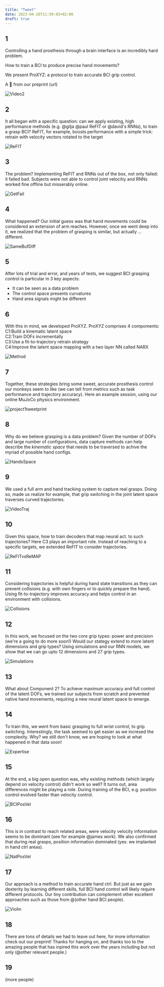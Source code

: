 ```yaml
---
title: "Tweet"
date: 2023-04-26T11:59:03+02:00
draft: true
---
```


## 1
Controlling a hand prosthesis through a brain interface is an incredibly hard problem.

How to train a BCI to produce precise hand movements? 

We present ProXYZ: a protocol to train accurate BCI grip control.

A 🧵 from our preprint (url)

![Video2](https://aagudel.github.io/graspdecpaper/video2.gif)

## 2
It all began with a specific question: can we apply existing, high performance methods (e.g. @gilja @paul ReFIT or @david's RNNs), to train a grasp BCI?
ReFIT, for example, boosts performance with a simple trick: retrain with velocity vectors rotated to the target

![ReFIT](joined0_refit.gif)

## 3
The problem? Implementing ReFIT and RNNs out of the box, not only failed: it failed bad. Subjects were not able to control joint velocitiy and RNNs worked fine offline but misserably online.

![GetFail](getfail.gif)

## 4
What happened? Our initial guess was that hand movements could be considered an extension of arm reaches. However, once we went deep into it, we realized that the problem of grasping is similar, but actually ... different.

![SameBufDiff](samebutdiff.gif)

## 5
After lots of trial and error, and years of tests, we suggest BCI grasping control is particular in 3 key aspects:
- It can be seen as a data problem
- The control space presents curvatures
- Hand area signals might be different

## 6
With this in mind, we developed ProXYZ. ProXYZ comprises 4 compoments:<br>
C1:Build a kinematic latent space<br>
C2:Train DOFs incrementally<br>
C3:Use a fit-to-trajectory retrain strategy<br>
C4:Improve the latent space mapping with a two layer NN called NARX

![Method](method.png)

## 7
Together, these strategies bring some sweet, accurate prosthesis control our monkeys seem to like (we can tell from metrics such as task performance and trajectory accuracy). Here an example session, using our online MuJoCo physics environment.

![project1tweetprint](https://aagudel.github.io/graspdecpaper/project1_tweetprint.gif)

## 8
Why do we believe grasping is a data problem? Given the number of DOFs and large number of configurations, data capture methods can help describe the *kinematic space* that needs to be traversed to achive the myriad of possible hand configs.

![HandsSpace](handsspace0.gif)

## 9
We used a full arm and hand tracking system to capture real grasps. Doing so, made us realize for example, that grip switching in the joint latent space traverses curved trajectories.

![VideoTraj](https://aagudel.github.io/graspdecpaper/videotraj0.gif)

## 10
Given this space, how to train decoders that map neural act. to such trajectories? Here C3 plays an important role. Instead of reaching to a specific targets, we extended ReFIT to consider trajectories.

![ReFITvsReMAP](joined0.gif)

## 11
Considering trajectories is helpful during hand state transitions as they can prevent collisions (e.g. with own fingers or to quickly prepare the hand). Using fit-to-trajectory improves accuracy and helps control in an environment with collisions.

![Collisions](collisions.png)

## 12
In this work, we focused on the two core grip types: power and precision (we're a going to do more soon!) Would our stategy extend to more latent dimensions and grip types? Using simulations and our RNN models, we show that we can go upto 12 dimensions and 27 grip types.

![Simulations](sims.png)

## 13
What about Component 2? To achieve maximum accuracy and full control of the latent DOFs, we trained our subjects from scratch and prevented native hand movements, requiring a new neural latent space to emerge.

## 14
To train this, we went from basic grasping to full wrist control, to grip switching. Interestingly, the task seemed to get easier as we incresed the complexity. Why? we still don't know, we are hoping to look at what happened in that data soon!

![Expertise](expertise.png)

## 15
At the end, a big open question was, why existing methods (which largely depend on velocity control) didn't work so well? It turns out, area differences might be playing a role. During training of the BCI, e.g. position control evolved faster than velocity control.

![BCIPosVel](bciposvel.png)

## 16
This is in contrast to reach related areas, were velocity velocity information seems to be dominant (see for example @james work). We also confirmed that during real grasps, position information dominated (yes: we implanted in hand ctrl areas).

![NatPosVel](natposvel.png)

## 17
Our approach is a method to train accurate hand ctrl. But just as we gain dexterity by learning different skills, full BCI hand control will likely require different protocols. Our tiny contribution can complement other excellent approaches such as those from @(other hand BCI people).

![Violin](violin.gif)

## 18
There are tons of details we had to leave out here, for more information check out our preprint! Thanks for hanging on, and thanks too to the amazing people that has inpired this work over the years including but not only (@other relevant people.)

## 19
(more people)
